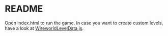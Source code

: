 # README #

Open index.html to run the game. In case you want to create custom levels, have a look at [WireworldLevelData.js](https://bitbucket.org/LePetitShrimp/wireworld/src/fe51e316f12ac585724e8a1dca8f6ee12ce45830/js/WireworldLevelData.js).